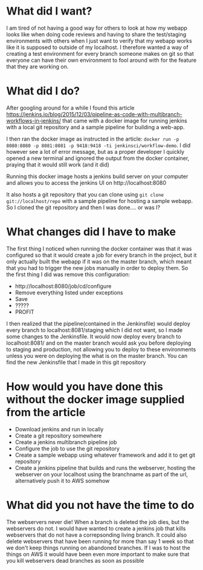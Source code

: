 # What did I want?
I am tired of not having a good way for others to look at how my webapp looks like when doing code reviews and having to share the test/staging environments with others when I just want to verify that my webapp works like it is supposed to outside of my localhost. I therefore wanted a way of creating a test environment for every branch someone makes on git so that everyone can have their own environment to fool around with for the feature that they are working on.

# What did I do?
After googling around for a while I found this article https://jenkins.io/blog/2015/12/03/pipeline-as-code-with-multibranch-workflows-in-jenkins/ that came with a docker image for running jenkins with a local git repository and a sample pipeline for building a web-app.

I then ran the docker image as instructed in the article: `docker run -p 8080:8080 -p 8081:8081 -p 9418:9418 -ti jenkinsci/workflow-demo`. I did however see a lot of error message, but as a proper developer I quickly opened a new terminal and ignored the output from the docker container, praying that it would still work (and it did)

Running this docker image hosts a jenkins build server on your computer and allows you to access the jenkins UI on http://localhost:8080

It also hosts a git repository that you can clone using `git clone git://localhost/repo` with a sample pipeline for hosting a sample webapp.
So I cloned the git repository and then I was done.... or was I?

# What changes did I have to make
The first thing I noticed when running the docker container was that it was configured so that it would create a job for every branch in the project, but it only actually built the webapp if it was on the master branch, which meant that you had to trigger the new jobs manually in order to deploy them. So the first thing I did was remove this configuration:

* http://localhost:8080/job/cd/configure
* Remove everything listed under exceptions
* Save
* ?????
* PROFIT

I then realized that the pipeline(contained in the Jenkinsfile) would deploy every branch to localhost:8081/staging which I did not want, so I made some changes to the Jenkinsfile. It would now deploy every branch to localhost:8081/<YourBranchNameHere> and on the master branch would ask you before deploying to staging and production, not allowing you to deploy to these environments unless you were on deploying the what is on the master branch. You can find the new Jenkinsfile that I made in this git repository

# How would you have done this without the docker image supplied from the article
* Download jenkins and run in locally
* Create a git repository somewhere
* Create a jenkins multibranch pipeline job
* Configure the job to use the git repository
* Create a sample webapp using whatever framework and add it to get git repository
* Create a jenkins pipeline that builds and runs the webserver, hosting the webserver on your localhost using the branchname as part of the url, alternatively push it to AWS somehow 

# What did you not have the time to do
The webservers never die! When a branch is deleted the job dies, but the webservers do not. I would have wanted to create a jenkins job that kills webservers that do not have a correpsonding living branch. It could also delete webservers that have been running for more than say 1 week so that we don't keep things running on abandoned branches. If I was to host the things on AWS it would have been even more important to make sure that you kill webservers dead branches as soon as possible
